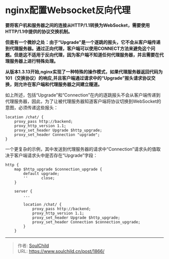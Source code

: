 # nginx配置Websocket反向代理

<!--more-->
**要将客户机和服务器之间的连接从HTTP/1.1转换为WebSocket，需要使用HTTP/1.1中提供的协议交换机制。**

**但是有一个微妙之处：由于“Upgrade”是一个逐跳的报头，它不会从客户端传递到代理服务器。通过正向代理，客户端可以使用CONNECT方法来避免这个问题。但是这不适用于反向代理，因为客户端不知道任何代理服务器，并且需要在代理服务器上进行特殊处理。**

**从版本1.3.13开始,nginx实现了一种特殊的操作模式，如果代理服务器返回代码为101（交换协议）的响应,并且客户端通过请求中的“Upgrade”报头请求协议交换，则允许在客户端和代理服务器之间建立隧道。**

如上所述，包括“Upgrade”和“Connection”在内的逐跳报头不会从客户端传递到代理服务器，因此，为了让被代理服务器知道客户端将协议切换到WebSocket的意图，必须传递这些报头：
```
location /chat/ {
    proxy_pass http://backend;
    proxy_http_version 1.1;
    proxy_set_header Upgrade $http_upgrade;
    proxy_set_header Connection "upgrade";
}
```

一个更复杂的示例，其中发送到代理服务器的请求中“Connection”请求头的值取决于客户端请求头中是否存在“Upgrade”字段：
```
http {
    map $http_upgrade $connection_upgrade {
        default upgrade;
        ''      close;
    }

    server {
        ...

        location /chat/ {
            proxy_pass http://backend;
            proxy_http_version 1.1;
            proxy_set_header Upgrade $http_upgrade;
            proxy_set_header Connection $connection_upgrade;
        }
    }
```


---

> 作者: [SoulChild](https://www.soulchild.cn)  
> URL: https://www.soulchild.cn/post/1866/  

